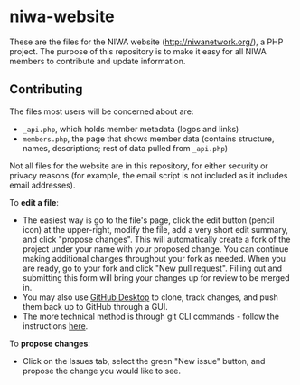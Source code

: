 # niwa-website
These are the files for the NIWA website (http://niwanetwork.org/), a PHP project. The purpose of this repository is to make it easy for all NIWA members to contribute and update information.

## Contributing
The files most users will be concerned about are:
* `_api.php`, which holds member metadata (logos and links)
* `members.php`, the page that shows member data (contains structure, names, descriptions; rest of data pulled from `_api.php`)

Not all files for the website are in this repository, for either security or privacy reasons (for example, the email script is not included as it includes email addresses).

To **edit a file**:
* The easiest way is go to the file's page, click the edit button (pencil icon) at the upper-right, modify the file, add a very short edit summary, and click "propose changes". This will automatically create a fork of the project under your name with your proposed change. You can continue making additional changes throughout your fork as needed. When you are ready, go to your fork and click "New pull request". Filling out and submitting this form will bring your changes up for review to be merged in.
* You may also use [GitHub Desktop](https://desktop.github.com/) to clone, track changes, and push them back up to GitHub through a GUI.
* The more technical method is through git CLI commands - follow the instructions [here](https://www.digitalocean.com/community/tutorials/how-to-create-a-pull-request-on-github).

To **propose changes**:
* Click on the Issues tab, select the green "New issue" button, and propose the change you would like to see.
